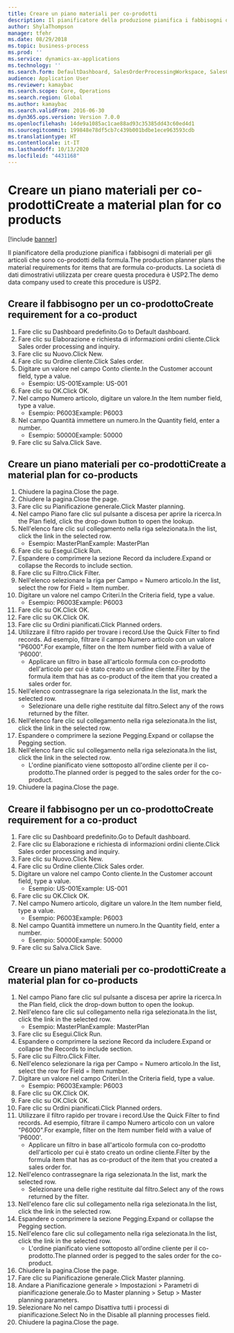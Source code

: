 ```yaml
---
title: Creare un piano materiali per co-prodotti
description: Il pianificatore della produzione pianifica i fabbisogni di materiali per gli articoli che sono co-prodotti della formula.
author: ShylaThompson
manager: tfehr
ms.date: 08/29/2018
ms.topic: business-process
ms.prod: ''
ms.service: dynamics-ax-applications
ms.technology: ''
ms.search.form: DefaultDashboard, SalesOrderProcessingWorkspace, SalesCreateOrder, SalesTable, ReqCreatePlanWorkspace, ReqTransPlanCard, SysQueryForm, ReqTransPo
audience: Application User
ms.reviewer: kamaybac
ms.search.scope: Core, Operations
ms.search.region: Global
ms.author: kamaybac
ms.search.validFrom: 2016-06-30
ms.dyn365.ops.version: Version 7.0.0
ms.openlocfilehash: 14de9a1085ac1cae88ad93c35385dd43c60ed4d1
ms.sourcegitcommit: 199848e78df5cb7c439b001bdbe1ece963593cdb
ms.translationtype: HT
ms.contentlocale: it-IT
ms.lasthandoff: 10/13/2020
ms.locfileid: "4431168"
---
```

# <a name="create-a-material-plan-for-co-products"></a><span data-ttu-id="ec6fc-103">Creare un piano materiali per co-prodotti</span><span class="sxs-lookup"><span data-stu-id="ec6fc-103">Create a material plan for co products</span></span>

[!include [banner](../../includes/banner.md)]

<span data-ttu-id="ec6fc-104">Il pianificatore della produzione pianifica i fabbisogni di materiali per gli articoli che sono co-prodotti della formula.</span><span class="sxs-lookup"><span data-stu-id="ec6fc-104">The production planner plans the material requirements for items that are formula co-products.</span></span> <span data-ttu-id="ec6fc-105">La società di dati dimostrativi utilizzata per creare questa procedura è USP2.</span><span class="sxs-lookup"><span data-stu-id="ec6fc-105">The demo data company used to create this procedure is USP2.</span></span>


## <a name="create-requirement-for-a-co-product"></a><span data-ttu-id="ec6fc-106">Creare il fabbisogno per un co-prodotto</span><span class="sxs-lookup"><span data-stu-id="ec6fc-106">Create requirement for a co-product</span></span>
1. <span data-ttu-id="ec6fc-107">Fare clic su Dashboard predefinito.</span><span class="sxs-lookup"><span data-stu-id="ec6fc-107">Go to Default dashboard.</span></span>
2. <span data-ttu-id="ec6fc-108">Fare clic su Elaborazione e richiesta di informazioni ordini cliente.</span><span class="sxs-lookup"><span data-stu-id="ec6fc-108">Click Sales order processing and inquiry.</span></span>
3. <span data-ttu-id="ec6fc-109">Fare clic su Nuovo.</span><span class="sxs-lookup"><span data-stu-id="ec6fc-109">Click New.</span></span>
4. <span data-ttu-id="ec6fc-110">Fare clic su Ordine cliente.</span><span class="sxs-lookup"><span data-stu-id="ec6fc-110">Click Sales order.</span></span>
5. <span data-ttu-id="ec6fc-111">Digitare un valore nel campo Conto cliente.</span><span class="sxs-lookup"><span data-stu-id="ec6fc-111">In the Customer account field, type a value.</span></span>
    * <span data-ttu-id="ec6fc-112">Esempio: US-001</span><span class="sxs-lookup"><span data-stu-id="ec6fc-112">Example: US-001</span></span>  
6. <span data-ttu-id="ec6fc-113">Fare clic su OK.</span><span class="sxs-lookup"><span data-stu-id="ec6fc-113">Click OK.</span></span>
7. <span data-ttu-id="ec6fc-114">Nel campo Numero articolo, digitare un valore.</span><span class="sxs-lookup"><span data-stu-id="ec6fc-114">In the Item number field, type a value.</span></span>
    * <span data-ttu-id="ec6fc-115">Esempio: P6003</span><span class="sxs-lookup"><span data-stu-id="ec6fc-115">Example: P6003</span></span>  
8. <span data-ttu-id="ec6fc-116">Nel campo Quantità immettere un numero.</span><span class="sxs-lookup"><span data-stu-id="ec6fc-116">In the Quantity field, enter a number.</span></span>
    * <span data-ttu-id="ec6fc-117">Esempio: 50000</span><span class="sxs-lookup"><span data-stu-id="ec6fc-117">Example: 50000</span></span>  
9. <span data-ttu-id="ec6fc-118">Fare clic su Salva.</span><span class="sxs-lookup"><span data-stu-id="ec6fc-118">Click Save.</span></span>

## <a name="create-a-material-plan-for-co-products"></a><span data-ttu-id="ec6fc-119">Creare un piano materiali per co-prodotti</span><span class="sxs-lookup"><span data-stu-id="ec6fc-119">Create a material plan for co-products</span></span>
1. <span data-ttu-id="ec6fc-120">Chiudere la pagina.</span><span class="sxs-lookup"><span data-stu-id="ec6fc-120">Close the page.</span></span>
2. <span data-ttu-id="ec6fc-121">Chiudere la pagina.</span><span class="sxs-lookup"><span data-stu-id="ec6fc-121">Close the page.</span></span>
3. <span data-ttu-id="ec6fc-122">Fare clic su Pianificazione generale.</span><span class="sxs-lookup"><span data-stu-id="ec6fc-122">Click Master planning.</span></span>
4. <span data-ttu-id="ec6fc-123">Nel campo Piano fare clic sul pulsante a discesa per aprire la ricerca.</span><span class="sxs-lookup"><span data-stu-id="ec6fc-123">In the Plan field, click the drop-down button to open the lookup.</span></span>
5. <span data-ttu-id="ec6fc-124">Nell'elenco fare clic sul collegamento nella riga selezionata.</span><span class="sxs-lookup"><span data-stu-id="ec6fc-124">In the list, click the link in the selected row.</span></span>
    * <span data-ttu-id="ec6fc-125">Esempio: MasterPlan</span><span class="sxs-lookup"><span data-stu-id="ec6fc-125">Example: MasterPlan</span></span>  
6. <span data-ttu-id="ec6fc-126">Fare clic su Esegui.</span><span class="sxs-lookup"><span data-stu-id="ec6fc-126">Click Run.</span></span>
7. <span data-ttu-id="ec6fc-127">Espandere o comprimere la sezione Record da includere.</span><span class="sxs-lookup"><span data-stu-id="ec6fc-127">Expand or collapse the Records to include section.</span></span>
8. <span data-ttu-id="ec6fc-128">Fare clic su Filtro.</span><span class="sxs-lookup"><span data-stu-id="ec6fc-128">Click Filter.</span></span>
9. <span data-ttu-id="ec6fc-129">Nell'elenco selezionare la riga per Campo = Numero articolo.</span><span class="sxs-lookup"><span data-stu-id="ec6fc-129">In the list, select the row for Field = Item number.</span></span>
10. <span data-ttu-id="ec6fc-130">Digitare un valore nel campo Criteri.</span><span class="sxs-lookup"><span data-stu-id="ec6fc-130">In the Criteria field, type a value.</span></span>
    * <span data-ttu-id="ec6fc-131">Esempio: P6003</span><span class="sxs-lookup"><span data-stu-id="ec6fc-131">Example: P6003</span></span>  
11. <span data-ttu-id="ec6fc-132">Fare clic su OK.</span><span class="sxs-lookup"><span data-stu-id="ec6fc-132">Click OK.</span></span>
12. <span data-ttu-id="ec6fc-133">Fare clic su OK.</span><span class="sxs-lookup"><span data-stu-id="ec6fc-133">Click OK.</span></span>
13. <span data-ttu-id="ec6fc-134">Fare clic su Ordini pianificati.</span><span class="sxs-lookup"><span data-stu-id="ec6fc-134">Click Planned orders.</span></span>
14. <span data-ttu-id="ec6fc-135">Utilizzare il filtro rapido per trovare i record.</span><span class="sxs-lookup"><span data-stu-id="ec6fc-135">Use the Quick Filter to find records.</span></span> <span data-ttu-id="ec6fc-136">Ad esempio, filtrare il campo Numero articolo con un valore "P6000".</span><span class="sxs-lookup"><span data-stu-id="ec6fc-136">For example, filter on the Item number field with a value of 'P6000'.</span></span>
    * <span data-ttu-id="ec6fc-137">Applicare un filtro in base all'articolo formula con co-prodotto dell'articolo per cui è stato creato un ordine cliente.</span><span class="sxs-lookup"><span data-stu-id="ec6fc-137">Filter by the formula item that has as co-product of the item that you created a sales order for.</span></span>  
15. <span data-ttu-id="ec6fc-138">Nell'elenco contrassegnare la riga selezionata.</span><span class="sxs-lookup"><span data-stu-id="ec6fc-138">In the list, mark the selected row.</span></span>
    * <span data-ttu-id="ec6fc-139">Selezionare una delle righe restituite dal filtro.</span><span class="sxs-lookup"><span data-stu-id="ec6fc-139">Select any of the rows returned by the filter.</span></span>  
16. <span data-ttu-id="ec6fc-140">Nell'elenco fare clic sul collegamento nella riga selezionata.</span><span class="sxs-lookup"><span data-stu-id="ec6fc-140">In the list, click the link in the selected row.</span></span>
17. <span data-ttu-id="ec6fc-141">Espandere o comprimere la sezione Pegging.</span><span class="sxs-lookup"><span data-stu-id="ec6fc-141">Expand or collapse the Pegging section.</span></span>
18. <span data-ttu-id="ec6fc-142">Nell'elenco fare clic sul collegamento nella riga selezionata.</span><span class="sxs-lookup"><span data-stu-id="ec6fc-142">In the list, click the link in the selected row.</span></span>
    * <span data-ttu-id="ec6fc-143">L'ordine pianificato viene sottoposto all'ordine cliente per il co-prodotto.</span><span class="sxs-lookup"><span data-stu-id="ec6fc-143">The planned order is pegged to the sales order for the co-product.</span></span>  
19. <span data-ttu-id="ec6fc-144">Chiudere la pagina.</span><span class="sxs-lookup"><span data-stu-id="ec6fc-144">Close the page.</span></span>

## <a name="create-requirement-for-a-co-product"></a><span data-ttu-id="ec6fc-145">Creare il fabbisogno per un co-prodotto</span><span class="sxs-lookup"><span data-stu-id="ec6fc-145">Create requirement for a co-product</span></span>
1. <span data-ttu-id="ec6fc-146">Fare clic su Dashboard predefinito.</span><span class="sxs-lookup"><span data-stu-id="ec6fc-146">Go to Default dashboard.</span></span>
2. <span data-ttu-id="ec6fc-147">Fare clic su Elaborazione e richiesta di informazioni ordini cliente.</span><span class="sxs-lookup"><span data-stu-id="ec6fc-147">Click Sales order processing and inquiry.</span></span>
3. <span data-ttu-id="ec6fc-148">Fare clic su Nuovo.</span><span class="sxs-lookup"><span data-stu-id="ec6fc-148">Click New.</span></span>
4. <span data-ttu-id="ec6fc-149">Fare clic su Ordine cliente.</span><span class="sxs-lookup"><span data-stu-id="ec6fc-149">Click Sales order.</span></span>
5. <span data-ttu-id="ec6fc-150">Digitare un valore nel campo Conto cliente.</span><span class="sxs-lookup"><span data-stu-id="ec6fc-150">In the Customer account field, type a value.</span></span>
    * <span data-ttu-id="ec6fc-151">Esempio: US-001</span><span class="sxs-lookup"><span data-stu-id="ec6fc-151">Example: US-001</span></span>  
6. <span data-ttu-id="ec6fc-152">Fare clic su OK.</span><span class="sxs-lookup"><span data-stu-id="ec6fc-152">Click OK.</span></span>
7. <span data-ttu-id="ec6fc-153">Nel campo Numero articolo, digitare un valore.</span><span class="sxs-lookup"><span data-stu-id="ec6fc-153">In the Item number field, type a value.</span></span>
    * <span data-ttu-id="ec6fc-154">Esempio: P6003</span><span class="sxs-lookup"><span data-stu-id="ec6fc-154">Example: P6003</span></span>  
8. <span data-ttu-id="ec6fc-155">Nel campo Quantità immettere un numero.</span><span class="sxs-lookup"><span data-stu-id="ec6fc-155">In the Quantity field, enter a number.</span></span>
    * <span data-ttu-id="ec6fc-156">Esempio: 50000</span><span class="sxs-lookup"><span data-stu-id="ec6fc-156">Example: 50000</span></span>  
9. <span data-ttu-id="ec6fc-157">Fare clic su Salva.</span><span class="sxs-lookup"><span data-stu-id="ec6fc-157">Click Save.</span></span>

## <a name="create-a-material-plan-for-co-products"></a><span data-ttu-id="ec6fc-158">Creare un piano materiali per co-prodotti</span><span class="sxs-lookup"><span data-stu-id="ec6fc-158">Create a material plan for co-products</span></span>
1. <span data-ttu-id="ec6fc-159">Nel campo Piano fare clic sul pulsante a discesa per aprire la ricerca.</span><span class="sxs-lookup"><span data-stu-id="ec6fc-159">In the Plan field, click the drop-down button to open the lookup.</span></span>
2. <span data-ttu-id="ec6fc-160">Nell'elenco fare clic sul collegamento nella riga selezionata.</span><span class="sxs-lookup"><span data-stu-id="ec6fc-160">In the list, click the link in the selected row.</span></span>
    * <span data-ttu-id="ec6fc-161">Esempio: MasterPlan</span><span class="sxs-lookup"><span data-stu-id="ec6fc-161">Example: MasterPlan</span></span>  
3. <span data-ttu-id="ec6fc-162">Fare clic su Esegui.</span><span class="sxs-lookup"><span data-stu-id="ec6fc-162">Click Run.</span></span>
4. <span data-ttu-id="ec6fc-163">Espandere o comprimere la sezione Record da includere.</span><span class="sxs-lookup"><span data-stu-id="ec6fc-163">Expand or collapse the Records to include section.</span></span>
5. <span data-ttu-id="ec6fc-164">Fare clic su Filtro.</span><span class="sxs-lookup"><span data-stu-id="ec6fc-164">Click Filter.</span></span>
6. <span data-ttu-id="ec6fc-165">Nell'elenco selezionare la riga per Campo = Numero articolo.</span><span class="sxs-lookup"><span data-stu-id="ec6fc-165">In the list, select the row for Field = Item number.</span></span>
7. <span data-ttu-id="ec6fc-166">Digitare un valore nel campo Criteri.</span><span class="sxs-lookup"><span data-stu-id="ec6fc-166">In the Criteria field, type a value.</span></span>
    * <span data-ttu-id="ec6fc-167">Esempio: P6003</span><span class="sxs-lookup"><span data-stu-id="ec6fc-167">Example: P6003</span></span>  
8. <span data-ttu-id="ec6fc-168">Fare clic su OK.</span><span class="sxs-lookup"><span data-stu-id="ec6fc-168">Click OK.</span></span>
9. <span data-ttu-id="ec6fc-169">Fare clic su OK.</span><span class="sxs-lookup"><span data-stu-id="ec6fc-169">Click OK.</span></span>
10. <span data-ttu-id="ec6fc-170">Fare clic su Ordini pianificati.</span><span class="sxs-lookup"><span data-stu-id="ec6fc-170">Click Planned orders.</span></span>
11. <span data-ttu-id="ec6fc-171">Utilizzare il filtro rapido per trovare i record.</span><span class="sxs-lookup"><span data-stu-id="ec6fc-171">Use the Quick Filter to find records.</span></span> <span data-ttu-id="ec6fc-172">Ad esempio, filtrare il campo Numero articolo con un valore "P6000".</span><span class="sxs-lookup"><span data-stu-id="ec6fc-172">For example, filter on the Item number field with a value of 'P6000'.</span></span>
    * <span data-ttu-id="ec6fc-173">Applicare un filtro in base all'articolo formula con co-prodotto dell'articolo per cui è stato creato un ordine cliente.</span><span class="sxs-lookup"><span data-stu-id="ec6fc-173">Filter by the formula item that has as co-product of the item that you created a sales order for.</span></span>  
12. <span data-ttu-id="ec6fc-174">Nell'elenco contrassegnare la riga selezionata.</span><span class="sxs-lookup"><span data-stu-id="ec6fc-174">In the list, mark the selected row.</span></span>
    * <span data-ttu-id="ec6fc-175">Selezionare una delle righe restituite dal filtro.</span><span class="sxs-lookup"><span data-stu-id="ec6fc-175">Select any of the rows returned by the filter.</span></span>  
13. <span data-ttu-id="ec6fc-176">Nell'elenco fare clic sul collegamento nella riga selezionata.</span><span class="sxs-lookup"><span data-stu-id="ec6fc-176">In the list, click the link in the selected row.</span></span>
14. <span data-ttu-id="ec6fc-177">Espandere o comprimere la sezione Pegging.</span><span class="sxs-lookup"><span data-stu-id="ec6fc-177">Expand or collapse the Pegging section.</span></span>
15. <span data-ttu-id="ec6fc-178">Nell'elenco fare clic sul collegamento nella riga selezionata.</span><span class="sxs-lookup"><span data-stu-id="ec6fc-178">In the list, click the link in the selected row.</span></span>
    * <span data-ttu-id="ec6fc-179">L'ordine pianificato viene sottoposto all'ordine cliente per il co-prodotto.</span><span class="sxs-lookup"><span data-stu-id="ec6fc-179">The planned order is pegged to the sales order for the co-product.</span></span>  
16. <span data-ttu-id="ec6fc-180">Chiudere la pagina.</span><span class="sxs-lookup"><span data-stu-id="ec6fc-180">Close the page.</span></span>
17. <span data-ttu-id="ec6fc-181">Fare clic su Pianificazione generale.</span><span class="sxs-lookup"><span data-stu-id="ec6fc-181">Click Master planning.</span></span>
18. <span data-ttu-id="ec6fc-182">Andare a Pianificazione generale > Impostazioni > Parametri di pianificazione generale.</span><span class="sxs-lookup"><span data-stu-id="ec6fc-182">Go to Master planning > Setup > Master planning parameters.</span></span>
19. <span data-ttu-id="ec6fc-183">Selezionare No nel campo Disattiva tutti i processi di pianificazione.</span><span class="sxs-lookup"><span data-stu-id="ec6fc-183">Select No in the Disable all planning processes field.</span></span>
20. <span data-ttu-id="ec6fc-184">Chiudere la pagina.</span><span class="sxs-lookup"><span data-stu-id="ec6fc-184">Close the page.</span></span>

